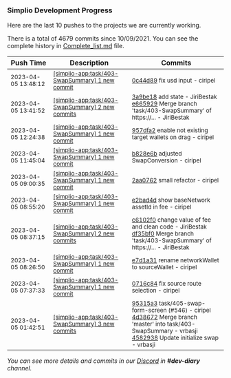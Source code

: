 
### Simplio Development Progress

Here are the last 10 pushes to the projects we are currently working.

There is a total of 4679 commits since 10/09/2021. You can see the complete history in
 [Complete_list.md](Complete_list.md) file.

| Push Time | Description | Commits |
| --- | --- | --- |
| <sub>2023-04-05 13:48:12</sub> | <sub>[[simplio-app:task/403\-SwapSummary] 1 new commit](https://github.com/SimplioOfficial/simplio-app/commit/0c44d89bf48d57b2f1137e13c5e056be9d431db9)</sub> | <sub>[0c44d89](https://github.com/SimplioOfficial/simplio-app/commit/0c44d89bf48d57b2f1137e13c5e056be9d431db9) fix usd input - ciripel</sub> |
| <sub>2023-04-05 13:41:52</sub> | <sub>[[simplio-app:task/403\-SwapSummary] 2 new commits](https://github.com/SimplioOfficial/simplio-app/compare/957dfa2e1c20...e66592909320)</sub> | <sub>[3a9be18](https://github.com/SimplioOfficial/simplio-app/commit/3a9be181966ed5a3cd99ec5bb018609e89368702) add state - JiriBestak<br>[e665929](https://github.com/SimplioOfficial/simplio-app/commit/e6659290932067b13e909e45c655e34d75faa961) Merge branch 'task/403-SwapSummary' of https://... - JiriBestak</sub> |
| <sub>2023-04-05 12:24:38</sub> | <sub>[[simplio-app:task/403\-SwapSummary] 1 new commit](https://github.com/SimplioOfficial/simplio-app/commit/957dfa2e1c20ff2411f3c780cda7fc5cb0506468)</sub> | <sub>[957dfa2](https://github.com/SimplioOfficial/simplio-app/commit/957dfa2e1c20ff2411f3c780cda7fc5cb0506468) enable not existing target wallets on drag - ciripel</sub> |
| <sub>2023-04-05 11:45:04</sub> | <sub>[[simplio-app:task/403\-SwapSummary] 1 new commit](https://github.com/SimplioOfficial/simplio-app/commit/b828e6b4a6970d4dc0f18a0deca2a59094351efa)</sub> | <sub>[b828e6b](https://github.com/SimplioOfficial/simplio-app/commit/b828e6b4a6970d4dc0f18a0deca2a59094351efa) adjusted SwapConversion - ciripel</sub> |
| <sub>2023-04-05 09:00:35</sub> | <sub>[[simplio-app:task/403\-SwapSummary] 1 new commit](https://github.com/SimplioOfficial/simplio-app/commit/2aa0762154cfcb7a54d0a477241e426a930ceed8)</sub> | <sub>[2aa0762](https://github.com/SimplioOfficial/simplio-app/commit/2aa0762154cfcb7a54d0a477241e426a930ceed8) small refactor - ciripel</sub> |
| <sub>2023-04-05 08:55:20</sub> | <sub>[[simplio-app:task/403\-SwapSummary] 1 new commit](https://github.com/SimplioOfficial/simplio-app/commit/e2bad4d729aff8ed6e971886e067ef831e233f5f)</sub> | <sub>[e2bad4d](https://github.com/SimplioOfficial/simplio-app/commit/e2bad4d729aff8ed6e971886e067ef831e233f5f) show baseNetwork assetId in fee - ciripel</sub> |
| <sub>2023-04-05 08:37:15</sub> | <sub>[[simplio-app:task/403\-SwapSummary] 2 new commits](https://github.com/SimplioOfficial/simplio-app/compare/e7d1a316cea0...df35bf0fe2ea)</sub> | <sub>[c6102f0](https://github.com/SimplioOfficial/simplio-app/commit/c6102f03c6804652e17d04dac39740d7910ca780) change value of fee and clean code - JiriBestak<br>[df35bf0](https://github.com/SimplioOfficial/simplio-app/commit/df35bf0fe2eac3f0fc5afdb809d55bfad60926cd) Merge branch 'task/403-SwapSummary' of https://... - JiriBestak</sub> |
| <sub>2023-04-05 08:26:50</sub> | <sub>[[simplio-app:task/403\-SwapSummary] 1 new commit](https://github.com/SimplioOfficial/simplio-app/commit/e7d1a316cea048d7a439b8edc8420e14a675c1fa)</sub> | <sub>[e7d1a31](https://github.com/SimplioOfficial/simplio-app/commit/e7d1a316cea048d7a439b8edc8420e14a675c1fa) rename networkWallet to sourceWallet - ciripel</sub> |
| <sub>2023-04-05 07:37:33</sub> | <sub>[[simplio-app:task/403\-SwapSummary] 1 new commit](https://github.com/SimplioOfficial/simplio-app/commit/0716c84d3f026b3198215fbd83eb7539c9682607)</sub> | <sub>[0716c84](https://github.com/SimplioOfficial/simplio-app/commit/0716c84d3f026b3198215fbd83eb7539c9682607) fix source route selection - ciripel</sub> |
| <sub>2023-04-05 01:42:51</sub> | <sub>[[simplio-app:task/403\-SwapSummary] 3 new commits](https://github.com/SimplioOfficial/simplio-app/compare/e2c4f5901f8d...4582938673b7)</sub> | <sub>[95315a3](https://github.com/SimplioOfficial/simplio-app/commit/95315a377283268a0e9f87238a705e14fa2e9a6f) task/405-swap-form-screen (#546) - ciripel<br>[4d38672](https://github.com/SimplioOfficial/simplio-app/commit/4d386723757972ac879a4a45f686d3cc8d0410c8) Merge branch 'master' into task/403-SwapSummary - vrbasji<br>[4582938](https://github.com/SimplioOfficial/simplio-app/commit/4582938673b7561cfa2244591b1956e8d4a12340) Update initialize swap - vrbasji</sub> |

_You can see more details and commits in our [Discord](https://discord.gg/aKhjuwZmdP) in **#dev-diary** channel._
